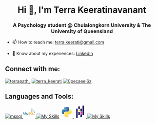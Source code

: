 <h1 align="center">Hi 👋, I'm Terra Keeratinavanant</h1>
<h3 align="center">A Psychology student @ Chulalongkorn University & The University of Queensland</h3>

- 📫 How to reach me: terra.keerati@gmail.com

- 📄 Know about my experiences: [LinkedIn](https://www.linkedin.com/in/terra-keeratinavanant-44b934218/)


## Connect with me:
<p align="left">
<a href="https://instagram.com/terrapath_" target="blank"><img align="center" src="https://raw.githubusercontent.com/rahuldkjain/github-profile-readme-generator/master/src/images/icons/Social/instagram.svg" alt="terrapath_" height="30" width="40" /></a>
<a href="https://www.hackerrank.com/terra_keerati" target="blank"><img align="center" src="https://raw.githubusercontent.com/rahuldkjain/github-profile-readme-generator/master/src/images/icons/Social/hackerrank.svg" alt="terra_keerati" height="30" width="40" /></a>
<a href="https://www.leetcode.com/0pecaeei6z" target="blank"><img align="center" src="https://raw.githubusercontent.com/rahuldkjain/github-profile-readme-generator/master/src/images/icons/Social/leet-code.svg" alt="0pecaeei6z" height="30" width="40" /></a>
</p>

## Languages and Tools:
<a href="https://www.microsoft.com/en-us/sql-server" target="_blank" rel="noreferrer"> <img src="https://www.svgrepo.com/show/303229/microsoft-sql-server-logo.svg" alt="mssql" width="40" height="40"/> </a> 
<a href="https://www.mysql.com/" target="_blank" rel="noreferrer"> <img src="https://raw.githubusercontent.com/devicons/devicon/master/icons/mysql/mysql-original-wordmark.svg" alt="mysql" width="40" height="40"/> </a> 
[![My Skills](https://skillicons.dev/icons?i=postgres,sqlite)](https://skillicons.dev)
<a href="https://www.python.org" target="_blank" rel="noreferrer"> <img src="https://raw.githubusercontent.com/devicons/devicon/master/icons/python/python-original.svg" alt="python" width="40" height="40"/> </a> 
<a href="https://pandas.pydata.org/" target="_blank" rel="noreferrer"> <img src="https://raw.githubusercontent.com/devicons/devicon/2ae2a900d2f041da66e950e4d48052658d850630/icons/pandas/pandas-original.svg" alt="pandas" width="40" height="40"/> </a> 
[![My Skills](https://skillicons.dev/icons?i=r,vscode,git,github,latex,matlab,md,notion&perline=20)](https://skillicons.dev)
